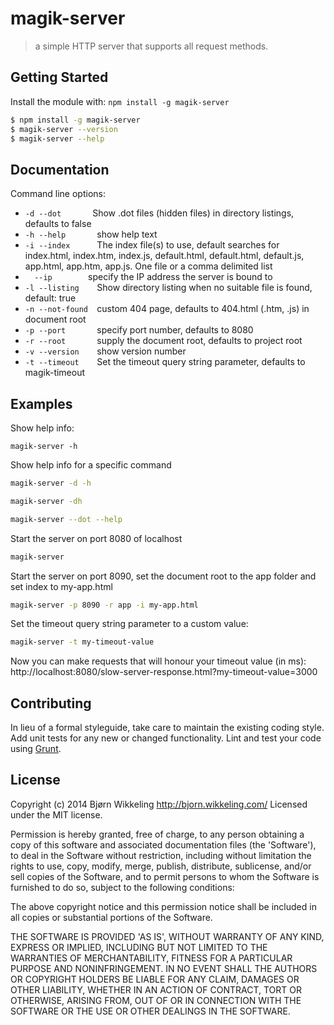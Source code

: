 # magik-server

> a simple HTTP server that supports all request methods.


## Getting Started

Install the module with: `npm install -g magik-server`

```sh
$ npm install -g magik-server
$ magik-server --version
$ magik-server --help
```


## Documentation

Command line options:

+ `-d --dot       `Show .dot files (hidden files) in directory listings, defaults to false
+ `-h --help       `show help text
+ `-i --index      `The index file(s) to use, default searches for index.html,
                   index.htm, index.js, default.html, default.html, default.js,
                   app.html, app.htm, app.js. One file or a comma delimited list
+ `   --ip         `specify the IP address the server is bound to
+ `-l --listing    `Show directory listing when no suitable file is found, default: true
+ `-n --not-found  `custom 404 page, defaults to 404.html (.htm, .js) in document root
+ `-p --port       `specify port number, defaults to 8080
+ `-r --root       `supply the document root, defaults to project root
+ `-v --version    `show version number
+ `-t --timeout    `Set the timeout query string parameter, defaults to magik-timeout


## Examples

Show help info:
```shell
magik-server -h
```

Show help info for a specific command
```sh
magik-server -d -h

magik-server -dh

magik-server --dot --help
```

Start the server on port 8080 of localhost
```sh
magik-server
```

Start the server on port 8090, set the document root to the app folder and set index to my-app.html
```sh
magik-server -p 8090 -r app -i my-app.html
```

Set the timeout query string parameter to a custom value:
```sh
magik-server -t my-timeout-value
```
Now you can make requests that will honour your timeout value (in ms):
http://localhost:8080/slow-server-response.html?my-timeout-value=3000

## Contributing

In lieu of a formal styleguide, take care to maintain the existing coding style.
Add unit tests for any new or changed functionality. Lint and test your code using [Grunt](http://gruntjs.com).


## License

Copyright (c) 2014 Bjørn Wikkeling http://bjorn.wikkeling.com/
Licensed under the MIT license.

Permission is hereby granted, free of charge, to any person obtaining a copy of this software and associated documentation files (the 'Software'), to deal in the Software without restriction, including without limitation the rights to use, copy, modify, merge, publish, distribute, sublicense, and/or sell copies of the Software, and to permit persons to whom the Software is furnished to do so, subject to the following conditions:

The above copyright notice and this permission notice shall be included in all copies or substantial portions of the Software.

THE SOFTWARE IS PROVIDED 'AS IS', WITHOUT WARRANTY OF ANY KIND, EXPRESS OR IMPLIED, INCLUDING BUT NOT LIMITED TO THE WARRANTIES OF MERCHANTABILITY, FITNESS FOR A PARTICULAR PURPOSE AND NONINFRINGEMENT. IN NO EVENT SHALL THE AUTHORS OR COPYRIGHT HOLDERS BE LIABLE FOR ANY CLAIM, DAMAGES OR OTHER LIABILITY, WHETHER IN AN ACTION OF CONTRACT, TORT OR OTHERWISE, ARISING FROM, OUT OF OR IN CONNECTION WITH THE SOFTWARE OR THE USE OR OTHER DEALINGS IN THE SOFTWARE.
